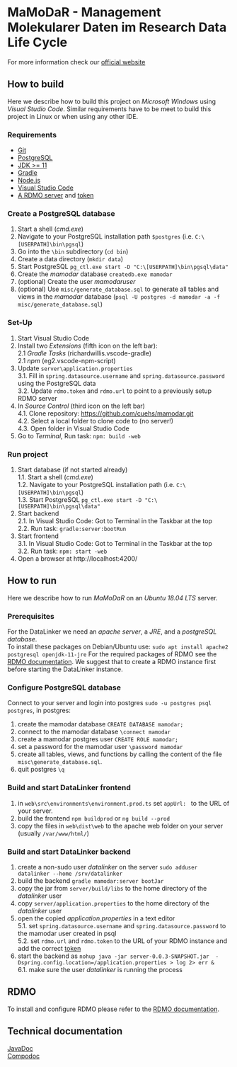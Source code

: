 # MaMoDaR - Management Molekularer Daten im Research Data Life Cycle

For more information check our [official website](https://www.rki.de/DE/Content/Institut/OrgEinheiten/MF/MF4/MaMoDaR.html)

## How to build
Here we describe how to build this project on *Microsoft Windows* using *Visual Studio Code*. Similar requirements have to be meet to build this project in Linux or when using any other IDE.  

### Requirements

- [Git](https://git-scm.com/download/win)
- [PostgreSQL](https://www.postgresql.org/download/windows/)
- [JDK >= 11](https://adoptopenjdk.net/)
- [Gradle](https://gradle.org/install/#manually)
- [Node.js](https://nodejs.org/en/)
- [Visual Studio Code](https://code.visualstudio.com/)
- [A RDMO server](https://rdmorganiser.github.io/) and [token](https://rdmo.readthedocs.io/en/latest/administration/api.html?highlight=token#authentication)

### Create a PostgreSQL database

1. Start a shell (*cmd.exe*)
2. Navigate to your PostgreSQL installation path `$postgres` (i.e. `C:\[USERPATH]\bin\pgsql`)
3. Go into the `\bin` subdirectory (`cd bin`)
4. Create a data directory (`mkdir data`)
5. Start PostgreSQL `pg_ctl.exe start -D "C:\[USERPATH]\bin\pgsql\data"`
6. Create the *mamodar* database `createdb.exe mamodar`
7. (optional) Create the user *mamodaruser*
8. (optional) Use `misc/generate_database.sql` to generate all tables and views in the *mamodar* database (`psql -U postgres -d mamodar -a -f misc/generate_database.sql`)

### Set-Up

1. Start Visual Studio Code
2. Install two *Extensions* (fifth icon on the left bar):  
   2.1 *Gradle Tasks* (richardwillis.vscode-gradle)  
   2.1 *npm* (eg2.vscode-npm-script)  
3. Update `server\application.properties`   
   3.1. Fill in `spring.datasource.username` and `spring.datasource.password` using the PostgreSQL data  
   3.2. Update `rdmo.token` and `rdmo.url` to point to a previously setup RDMO server
4. In *Source Control* (third icon on the left bar)  
   4.1. Clone repository: https://github.com/cuehs/mamodar.git  
   4.2. Select a  local folder to clone code to (no server!)  
   4.3. Open folder in Visual Studio Code  
5. Go to *Terminal*, Run task: `npm: build -web`  

### Run project

1. Start database (if not started already)  
   1.1. Start a shell (*cmd.exe*)  
   1.2. Navigate to your PostgreSQL installation path (i.e. `C:\[USERPATH]\bin\pgsql`)  
   1.3. Start PostgreSQL `pg_ctl.exe start -D "C:\[USERPATH]\bin\pgsql\data"`  
2. Start backend  
   2.1. In Visual Studio Code: Got to Terminal in the Taskbar at the top  
   2.2. Run task: `gradle:server:bootRun`  
3. Start frontend  
   3.1. In Visual Studio Code: Got to Terminal in the Taskbar at the top  
   3.2. Run task: `npm: start -web`  
4. Open a browser at http://localhost:4200/  

## How to run

Here we describe how to run *MaMoDaR* on an *Ubuntu 18.04 LTS* server. 

### Prerequisites 
For the DataLinker we need an *apache server*, a *JRE*, and a *postgreSQL database*.  
To install these packages on  Debian/Ubuntu use:
`sudo apt install apache2 postgresql openjdk-11-jre`
For the required packages of RDMO see the [RDMO documentation](https://rdmo.readthedocs.io/en/latest/installation/index.html). We suggest that to create a RDMO instance first before starting the DataLinker instance.

### Configure PostgreSQL database
Connect to your server and login into postgres `sudo -u postgres psql postgres`, in postgres:  
1. create the mamodar database `CREATE DATABASE mamodar;`
2. connect to the mamodar database `\connect mamodar`
3. create a mamodar postgres user `CREATE ROLE mamodar;`
4. set a password for the mamodar user `\password mamodar`
5. create all tables, views, and functions by calling the content of the file `misc\generate_database.sql`.
6. quit postgres `\q`

### Build and start DataLinker frontend

1. in `web\src\environments\environment.prod.ts` set `appUrl: ` to the URL of your server.
2. build the frontend `npm buildprod` or `ng build --prod`
3. copy the files in `web\dist\web` to the apache web folder on your server (usually `/var/www/html/`)

### Build and start DataLinker backend
1. create a non-sudo user *datalinker* on the server `sudo adduser datalinker --home /srv/datalinker`
2. build the backend `gradle mamodar:server bootJar`
3. copy the jar from `server/build/libs` to the home directory of the *datalinker* user
4. copy `server/application.properties` to the home directory of the *datalinker* user 
5. open the copied *application.properties* in a text editor  
   5.1. set `spring.datasource.username` and `spring.datasource.password` to the mamodar user created in psql  
   5.2. set `rdmo.url` and `rdmo.token` to the URL of your RDMO instance and add the correct [token](https://rdmo.readthedocs.io/en/latest/administration/api.html)  
6. start the backend as `nohup java -jar server-0.0.3-SNAPSHOT.jar  -Dspring.config.location=/application.properties > log 2> err &`   
   6.1. make sure the user *datalinker*  is running the process  
   
## RDMO

To install and configure RDMO please refer to the [RDMO documentation](https://rdmo.readthedocs.io/en/latest/installation/index.html).

## Technical documentation

[JavaDoc](http://h2879007.stratoserver.net/doc/javadoc)   
[Compodoc](http://h2879007.stratoserver.net/doc/compdoc)
